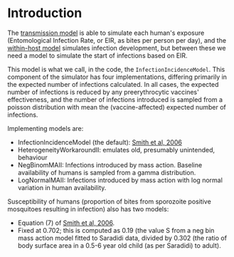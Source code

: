 # Introduction #

The [transmission model](ModelTransmission.md) is able to simulate each human's exposure (Entomological Infection Rate, or EIR, as bites per person per day), and the [within-host model](ModelWithinHost.md) simulates infection development, but between these we need a model to simulate the start of infections based on EIR.

This model is what we call, in the code, the `InfectionIncidenceModel`. This component of the simulator has four implementations, differing primarily in the expected number of infections calculated. In all cases, the expected number of infections is reduced by any preerythrocytic vaccines' effectiveness, and the number of infections introduced is sampled from a poisson distribution with mean the (vaccine-affected) expected number of infections.

Implementing models are:
  * InfectionIncidenceModel (the default): [Smith et al, 2006](http://www.ajtmh.org/cgi/content/abstract/75/2_suppl/11)
  * HeterogeneityWorkaroundII: emulates old, presumably unintended, behaviour
  * NegBinomMAII: Infections introduced by mass action. Baseline availability of humans is sampled from a gamma distribution.
  * LogNormalMAII: Infections introduced by mass action with log normal variation in human availability.

Susceptibility of humans (proportion of bites from sporozoite positive mosquitoes resulting in infection) also has two models:
  * Equation (7) of [Smith et al, 2006](http://www.ajtmh.org/cgi/content/abstract/75/2_suppl/11).
  * Fixed at 0.702; this is computed as 0.19 (the value S from a neg bin mass action model fitted to Saradidi data, divided by 0.302 (the ratio of body surface area in a 0.5-6 year old child (as per Saradidi) to adult).